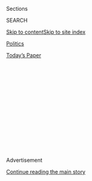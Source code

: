 <div id="app">

<div>

<div>

<div>

<div class="NYTAppHideMasthead css-1q2w90k e1suatyy0">

<div class="section css-ui9rw0 e1suatyy2">

<div class="css-eph4ug er09x8g0">

<div class="css-6n7j50">

</div>

<span class="css-1dv1kvn">Sections</span>

<div class="css-10488qs">

<span class="css-1dv1kvn">SEARCH</span>

</div>

[Skip to content](#site-content)[Skip to site
index](#site-index)

</div>

<div id="masthead-section-label" class="css-1wr3we4 eaxe0e00">

[Politics](https://www.nytimes3xbfgragh.onion/section/politics)

</div>

<div class="css-10698na e1huz5gh0">

</div>

</div>

<div id="masthead-bar-one" class="section hasLinks css-15hmgas e1csuq9d3">

<div class="css-uqyvli e1csuq9d0">

</div>

<div class="css-1uqjmks e1csuq9d1">

</div>

<div class="css-9e9ivx">

[](https://myaccount.nytimes3xbfgragh.onion/auth/login?response_type=cookie&client_id=vi)

</div>

<div class="css-1bvtpon e1csuq9d2">

[Today’s
Paper](https://www.nytimes3xbfgragh.onion/section/todayspaper)

</div>

</div>

</div>

</div>

<div data-aria-hidden="false">

<div id="site-content" data-role="main">

<div>

<div class="css-1aor85t" style="opacity:0.000000001;z-index:-1;visibility:hidden">

<div class="css-1hqnpie">

<div class="css-epjblv">

<span class="css-17xtcya">[Politics](/section/politics)</span><span class="css-x15j1o">|</span><span class="css-fwqvlz">Fiona
Hill Viewed Serving Trump as Risky. Now She’s an Impeachment
Witness.</span>

</div>

<div class="css-k008qs">

<div class="css-1iwv8en">

<span class="css-18z7m18"></span>

<div>

</div>

</div>

<span class="css-1n6z4y">https://nyti.ms/2KGe8wH</span>

<div class="css-1705lsu">

<div class="css-4xjgmj">

<div class="css-4skfbu" data-role="toolbar" data-aria-label="Social Media Share buttons, Save button, and Comments Panel with current comment count" data-testid="share-tools">

  - 
  - 
  - 
  - 
    
    <div class="css-6n7j50">
    
    </div>

  - 

</div>

</div>

</div>

</div>

</div>

</div>

<div class="css-13pd83m">

</div>

<div id="top-wrapper" class="css-1sy8kpn">

<div id="top-slug" class="css-l9onyx">

Advertisement

</div>

[Continue reading the main
story](#after-top)

<div class="ad top-wrapper" style="text-align:center;height:100%;display:block;min-height:250px">

<div id="top" class="place-ad" data-position="top" data-size-key="top">

</div>

</div>

<div id="after-top">

</div>

</div>

<div>

<div id="sponsor-wrapper" class="css-1hyfx7x">

<div id="sponsor-slug" class="css-19vbshk">

Supported by

</div>

[Continue reading the main
story](#after-sponsor)

<div id="sponsor" class="ad sponsor-wrapper" style="text-align:center;height:100%;display:block">

</div>

<div id="after-sponsor">

</div>

</div>

<div class="css-186x18t">

</div>

<div class="css-1vkm6nb ehdk2mb0">

# Fiona Hill Viewed Serving Trump as Risky. Now She’s an Impeachment Witness.

</div>

Dr. Hill’s decision to be the president’s top adviser on Russia and
Europe strained friendships, made her a target of conspiracy theories —
and landed her in the center of the tumult over Ukraine.

<div class="css-79elbk" data-testid="photoviewer-wrapper">

<div class="css-z3e15g" data-testid="photoviewer-wrapper-hidden">

</div>

<div class="css-1a48zt4 ehw59r15" data-testid="photoviewer-children">

![<span class="css-16f3y1r e13ogyst0" data-aria-hidden="true">Fiona
Hill, President Trump's former top adviser on Russia and Europe, will
testify to the House Intelligence Committee on
Thursday.</span><span class="css-cnj6d5 e1z0qqy90" itemprop="copyrightHolder"><span class="css-1ly73wi e1tej78p0">Credit...</span><span><span>T.J.
Kirkpatrick for The New York
Times</span></span></span>](https://static01.graylady3jvrrxbe.onion/images/2019/11/20/nyregion/20DC-HILL/merlin_163857780_70bc56af-696d-4177-a076-11b1b454186a-articleLarge.jpg?quality=75&auto=webp&disable=upscale)

</div>

</div>

<div class="css-18e8msd">

<div class="css-vp77d3 epjyd6m0">

<div class="css-hus3qt ey68jwv0" data-aria-hidden="true">

[![Sheryl Gay
Stolberg](https://static01.graylady3jvrrxbe.onion/images/2018/11/26/multimedia/author-sheryl-gay-stolberg/author-sheryl-gay-stolberg-thumbLarge.png
"Sheryl Gay Stolberg")](https://www.nytimes3xbfgragh.onion/by/sheryl-gay-stolberg)

</div>

<div class="css-1baulvz">

By [<span class="css-1baulvz last-byline" itemprop="name">Sheryl Gay
Stolberg</span>](https://www.nytimes3xbfgragh.onion/by/sheryl-gay-stolberg)

</div>

</div>

  - 
    
    <div class="css-ld3wwf e16638kd2">
    
    Nov. 21,
    2019
    
    </div>

  - 
    
    <div class="css-4xjgmj">
    
    <div class="css-d8bdto" data-role="toolbar" data-aria-label="Social Media Share buttons, Save button, and Comments Panel with current comment count" data-testid="share-tools">
    
      - 
      - 
      - 
      - 
        
        <div class="css-6n7j50">
        
        </div>
    
      - 
    
    </div>
    
    </div>

</div>

</div>

<div class="section meteredContent css-1r7ky0e" name="articleBody" itemprop="articleBody">

<div class="css-1fanzo5 StoryBodyCompanionColumn">

<div class="css-53u6y8">

[*Follow our live coverage of David Holmes and Fiona Hill testifying in
the impeachment
hearings*](https://www.nytimes3xbfgragh.onion/2019/11/21/us/politics/impeachment-hearing.html).

WASHINGTON — Fiona Hill knew she was taking a risk in going to work for
President Trump.

A British-born coal-miner’s daughter with a Ph.D. from Harvard, Dr. Hill
is a respected Russia expert, former intelligence analyst and co-author
of a 500-page book analyzing the psyche of its president, Vladimir V.
Putin. So the prospect of working for a president who speaks admiringly
of Mr. Putin and has expressed doubts that Russia interfered in the 2016
election gave her pause.

Her decision to join the National Security Council in April 2017 — and
to stay for more than two years after Mr. Trump cozied up to Mr. Putin
and publicly disparaged the nation’s intelligence agencies — strained
friendships and made her a target of right-wing conspiracy theorists who
spread rumors that she was a Democratic mole.

Now, it has landed her near the center of the impeachment inquiry into
whether Mr. Trump abused his power to enlist a foreign leader to help
him in the 2020 presidential election. Her planned [appearance before
the House Intelligence
Committee](https://www.nytimes3xbfgragh.onion/2019/11/21/us/politics/impeachment-hearing.html)
on Thursday represents the fulfillment of Dr. Hill’s worst fears about
what could happen if she swallowed her reservations and went to work for
Mr. Trump.

</div>

</div>

<div class="css-1fanzo5 StoryBodyCompanionColumn">

<div class="css-53u6y8">

“The risk was what we see playing out in front of us — that something
wrong would happen, that she would do the right thing and other people
wouldn’t, and there would be a reckoning,” said Tom Wright, a former
colleague and friend of Dr. Hill’s. “And afterward there could be
hearings — with, at worst case, the fate of the presidency riding on
it.”

On Thursday, Dr. Hill will take her turn as the latest in a series of
witnesses to testify publicly before Congress. Many have been
nonpartisan diplomats and national security experts who went to work for
the president thinking they might be the proverbial “adults in the room”
checking Mr. Trump’s impulses, only to find themselves caught up in a
mess of his making, and in danger of being attacked.

*\[Here’s* [*background on David
Holmes*](https://www.nytimes3xbfgragh.onion/2019/11/21/us/politics/david-holmes-impeachment.html)*,
another witness testifying on Thursday.\]*

In closed-door testimony, Dr. Hill called her gripping account “my worst
nightmare.” In it, she revealed how she and her boss at the time, John
R. Bolton, the former White House national security adviser, were
alarmed at a rogue effort by allies of Mr. Trump, led by his personal
lawyer, Rudolph W. Giuliani, to deliver on the president’s desire for
Ukraine to announce investigations into his political rivals.

In [testimony on
Wednesday](https://www.nytimes3xbfgragh.onion/2019/11/20/us/politics/sondland-defiant-says-he-followed-trumps-orders-to-pressure-ukraine.html),
one of those allies — Gordon D. Sondland, a Trump megadonor turned
ambassador to the European Union — turned on the president and top
administration officials. He told lawmakers that he was only doing Mr.
Trump’s bidding in pressing Ukraine for the investigations, and that
Vice President Mike Pence, Secretary of State Mike Pompeo and Mick
Mulvaney, the acting chief of staff, were among those well aware of it.

</div>

</div>

<div class="css-79elbk" data-testid="photoviewer-wrapper">

<div class="css-z3e15g" data-testid="photoviewer-wrapper-hidden">

</div>

<div class="css-1a48zt4 ehw59r15" data-testid="photoviewer-children">

![<span class="css-16f3y1r e13ogyst0" data-aria-hidden="true">Gordon D.
Sondland, the United States ambassador to the European Union, turned on
the president and top administration officials during his testimony in
the House impeachment inquiry on
Wednesday.</span><span class="css-cnj6d5 e1z0qqy90" itemprop="copyrightHolder"><span class="css-1ly73wi e1tej78p0">Credit...</span><span>Doug
Mills/The New York
Times</span></span>](https://static01.graylady3jvrrxbe.onion/images/2019/11/20/us/politics/20dc-hill4/merlin_164741931_002ef550-076f-47ee-95a5-51b38499f2b7-articleLarge.jpg?quality=75&auto=webp&disable=upscale)

</div>

</div>

<div class="css-1fanzo5 StoryBodyCompanionColumn">

<div class="css-53u6y8">

In Mr. Sondland’s telling during a private interview with impeachment
investigators last month, Dr. Hill was furious to the point of shaking
when he stopped by her office to say goodbye to her before she left the
White House, about a week before the now-infamous July 25 telephone call
in which Mr. Trump pressed President Volodymyr Zelensky of Ukraine to
investigate former Vice President Joseph R. Biden Jr. and his son
Hunter. (Dr. Hill had argued against the call, saying she did not
understand its purpose.)

</div>

</div>

<div class="css-1fanzo5 StoryBodyCompanionColumn">

<div class="css-53u6y8">

“She was pretty upset about her role in the administration, about her
superiors, about the president,” Mr. Sondland recalled in a [closed-door
deposition](https://docs.house.gov/meetings/IG/IG00/CPRT-116-IG00-D006.pdf).
“She was sort of shaking. She was pretty mad.”

A lawyer for Dr. Hill, Lee Wolosky, has disputed that characterization,
[writing on
Twitter](https://twitter.com/LeeWolosky/status/1192066926563999744) that
Mr. Sondland “fabricated communications with Dr. Hill.”

Dr. Hill is neither pro-Trump nor a “Never Trumper,” and she was always
circumspect in talking about Mr. Trump, friends said. She refused
speaking invitations of the sort that would be routine for top advisers
in past administrations — even at the Brookings Institution, where she
was on leave as director of the Center on the United States and Europe.

</div>

</div>

![<span class="css-16f3y1r e13ogyst0">Explosive testimony. News media
frenzies. A trial in the Senate. Here is how impeachment works — and how
it has played out in the
past.</span><span class="css-cch8ym"><span class="css-1dv1kvn">Credit</span><span class="css-cnj6d5 e1z0qqy90" itemprop="copyrightHolder"><span class="css-1ly73wi e1tej78p0">Credit...</span><span>Photo
illustration by Aaron
Byrd</span></span></span>](https://static01.graylady3jvrrxbe.onion/images/2019/11/16/video/xx-impeachment-explainer-vid/xx-impeachment-explainer-vid-videoSixteenByNineJumbo1600.jpg)

<div class="css-1fanzo5 StoryBodyCompanionColumn">

<div class="css-53u6y8">

But her own closed-door testimony reveals how fraught her time in the
administration was.

In it, she described a tense White House meeting with Mr. Sondland, Mr.
Bolton, Energy Secretary Rick Perry and Ukrainian officials in which it
became apparent that Mr. Mulvaney was working with Mr. Sondland and Mr.
Giuliani to execute the president’s plan.

Dr. Hill described her horror that the Ukrainians — foreign nationals —
were hanging around the West Wing, outside the Situation Room, one of
the most secure and sensitive spots in the White House. When Mr.
Sondland moved the meeting down to a room in the White House basement,
Mr. Bolton instructed her to follow them to find out what was going on.

</div>

</div>

<div class="css-1fanzo5 StoryBodyCompanionColumn">

<div class="css-53u6y8">

She did so, and confronted Mr. Sondland, cutting him off when he dangled
the prospect of a White House meeting between Mr. Trump and Mr.
Zelensky.

“It has to go through proper procedure,” Dr. Hill insisted. Then she
reported back to Mr. Bolton, who told her to report it to the National
Security Council’s top lawyer, John A.
Eisenberg.

</div>

</div>

<div class="css-79elbk" data-testid="photoviewer-wrapper">

<div class="css-z3e15g" data-testid="photoviewer-wrapper-hidden">

</div>

<div class="css-1a48zt4 ehw59r15" data-testid="photoviewer-children">

<div class="css-1xdhyk6 erfvjey0">

<span class="css-1ly73wi e1tej78p0">Image</span>

<div class="css-zjzyr8">

<div data-testid="lazyimage-container" style="height:257.77777777777777px">

</div>

</div>

</div>

<span class="css-16f3y1r e13ogyst0" data-aria-hidden="true">John R.
Bolton, the former national security adviser, was Dr. Hill’s boss at the
White
House.</span><span class="css-cnj6d5 e1z0qqy90" itemprop="copyrightHolder"><span class="css-1ly73wi e1tej78p0">Credit...</span><span>Doug
Mills/The New York Times</span></span>

</div>

</div>

<div class="css-1fanzo5 StoryBodyCompanionColumn">

<div class="css-53u6y8">

“You go and tell Eisenberg that I am not part of whatever drug deal
Sondland and Mulvaney are cooking up on this,” she recalled Mr. Bolton
saying.

Friends said that sounded like the Dr. Hill they know: straight, to the
point, unafraid to push back.

“Fiona has served impeccably in the executive branch,” said Strobe
Talbott, the former president of the Brookings Institution, “and, now,
she’s helping Congress understand the disaster Trump has visited on the
country and the world.”

Republicans view her as suspect because she worked with Christopher
Steele, who later wrote an infamous dossier on Mr. Trump’s ties to
Russia, when she was an intelligence officer and he was her British
counterpart. And her time as an unpaid adviser to the Central Eurasia
Project of the Open Society Foundation, founded by the Democratic
philanthropist George Soros, fueled rumors spread by the conspiracy
theorist Alex Jones.

</div>

</div>

<div class="css-1fanzo5 StoryBodyCompanionColumn">

<div class="css-53u6y8">

“My entire first year of my tenure at the National Security Council was
filled with hateful calls, conspiracy theories, which has started
again,” she told House investigators, saying her attackers accused her
“of being a Soros mole in the White House, of colluding with all kinds
of enemies of the president.”

Dr. Hill, 54, had an unusual path to academia. The daughter of a coal
miner and a midwife, she had a hardscrabble childhood in northeast
England — a childhood that bred toughness, her friends say. Once, when
she was 11, a boy in her class set one of her pigtails on fire while she
was taking a test. She put the fire out with her hands, and finished the
test.

She learned to speak Russian and eventually made her way across the
Atlantic to Harvard for a fellowship, where she studied under the
scholar Richard Pipes, known for his hard-line views about what was then
the Soviet Union.

Dr. Hill’s own views are more nuanced, friends and colleagues say; she
is not so much a Russia hawk as a cleareyed realist. She was also very
clear about the threat Russia posed to Ukraine.

“She comes from this realist tradition where you start with the
proposition that this other actor is capable of killing me,” said Graham
Allison, a Harvard political scientist who worked with Dr. Hill on an
initiative to teach foreign governments about democracy. “I can’t figure
out how to kill them without committing suicide, so now I have to find a
way to live with them.”

In 2006, Dr. Hill joined the National Intelligence Council as national
intelligence officer for Russia and Eurasia, a job that required her to
assess the Russian threat. In 2009, she rejoined Brookings, where she
had previously been a fellow. In 2013, she and Clifford Gaddy published
“Mr. Putin: Operative in the Kremlin.”

“She confirmed what I thought, which is what I’ve said very publicly for
a long time: He’s the most dangerous guy on Earth,” said Adm. Mike
Mullen, the former chairman of the Joint Chiefs of Staff, who got to
know Dr. Hill when she was an intelligence analyst.

</div>

</div>

<div class="css-1fanzo5 StoryBodyCompanionColumn">

<div class="css-53u6y8">

Yet for all of her scholarly work, it was an appearance on television
that landed Dr. Hill her White House job. After Mr. Trump was elected,
K.T. McFarland, a Fox News commentator, recommended her to Gen. Michael
T. Flynn, Mr. Trump’s first national security adviser.

General Flynn, whose tenure ended in scandal after 24 days, offered her
the job as the National Security Council’s senior director for Europe
and Russia, though she came on after he left. Some friends warned her
against it. Among them was Marvin Kalb, a senior fellow at Brookings,
who thought Dr. Hill might have trouble in part because she was an
immigrant.

“I was concerned that she might run into problems that others might not
run into, and I thought that her judgment of Putin might not sit well
with the president,” he said, adding: “My recommendation to her was to
stay away. But she believed very strongly in the opportunity to serve.”

She got off to an uncertain start; Mr. Trump once mistook her for a
low-level member of support staff. And if there was any doubt that the
president had little interest in national security protocol and would
rely on no one but himself, it was erased when he took notes away from
his interpreter during a private meeting with Mr. Putin in Hamburg,
Germany, in 2017.

Then came the disastrous Helsinki, Finland, summit in 2018, where Mr.
Trump accepted the Russian president’s denial that his country had
interfered in the 2016 race. In a stunning break with protocol, he also
told Mr. Putin that he might let Russia interrogate a former American
ambassador, Michael A. McFaul, a staunch critic of Russia’s record on
human rights.

Mr. McFaul visited her at the White House to complain.

“I thought they were going to clean it up when they got back to
Washington, and they didn’t,” Mr. McFaul said. “They just doubled down.”

Some colleagues of Dr. Hill’s wondered why she did not quit then.
Others, like Angela Stent, a Russia expert at Georgetown University and
mentor to Dr. Hill, said she contemplated leaving at times, but stayed
because she wanted “to minimize the damage of some things that were
happening with Russia.”

</div>

</div>

<div class="css-1fanzo5 StoryBodyCompanionColumn">

<div class="css-53u6y8">

When she left the White House in July, it was as planned; she wanted to
spend more time with her husband and 12-year-old daughter and her
mother, who is ill. If she had been frustrated there, Mr. Wright said,
she kept it to herself.

“This exit was not what she had planned,” Mr. Wright said. “I don’t
think she was thinking, ‘I’m going to go out in a blaze of glory, take a
moral stand and testify.’ That was definitely not her intention. She
just wanted to do her job with no fuss or drama.”

</div>

</div>

</div>

<div>

</div>

<div>

</div>

<div>

</div>

<div>

<div id="bottom-wrapper" class="css-1ede5it">

<div id="bottom-slug" class="css-l9onyx">

Advertisement

</div>

[Continue reading the main
story](#after-bottom)

<div id="bottom" class="ad bottom-wrapper" style="text-align:center;height:100%;display:block;min-height:90px">

</div>

<div id="after-bottom">

</div>

</div>

</div>

</div>

</div>

## Site Index

<div>

</div>

## Site Information Navigation

  - [© <span>2020</span> <span>The New York Times
    Company</span>](https://help.nytimes3xbfgragh.onion/hc/en-us/articles/115014792127-Copyright-notice)

<!-- end list -->

  - [NYTCo](https://www.nytco.com/)
  - [Contact
    Us](https://help.nytimes3xbfgragh.onion/hc/en-us/articles/115015385887-Contact-Us)
  - [Work with us](https://www.nytco.com/careers/)
  - [Advertise](https://nytmediakit.com/)
  - [T Brand Studio](http://www.tbrandstudio.com/)
  - [Your Ad
    Choices](https://www.nytimes3xbfgragh.onion/privacy/cookie-policy#how-do-i-manage-trackers)
  - [Privacy](https://www.nytimes3xbfgragh.onion/privacy)
  - [Terms of
    Service](https://help.nytimes3xbfgragh.onion/hc/en-us/articles/115014893428-Terms-of-service)
  - [Terms of
    Sale](https://help.nytimes3xbfgragh.onion/hc/en-us/articles/115014893968-Terms-of-sale)
  - [Site
    Map](https://spiderbites.nytimes3xbfgragh.onion)
  - [Help](https://help.nytimes3xbfgragh.onion/hc/en-us)
  - [Subscriptions](https://www.nytimes3xbfgragh.onion/subscription?campaignId=37WXW)

</div>

</div>

</div>

</div>
